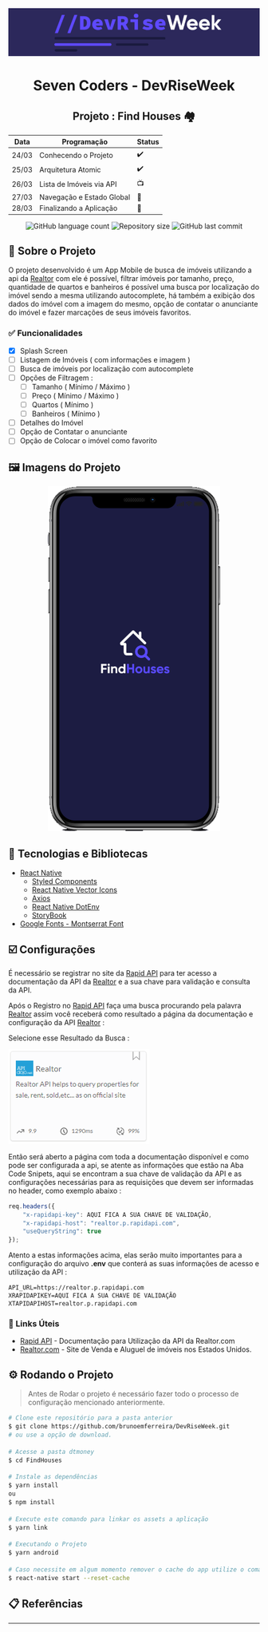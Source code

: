 <!-- Logotipo -->
<div align="center">
   <img src="./Assets/logo.png"/>
</div>

<!-- Title -->
<h1 align="center">Seven Coders - DevRiseWeek</h1>

<!-- Subtitle -->
<h2 align="center"> Projeto : Find Houses 🏘️ </h2>

| Data  | Programação               | Status |
| ----- | ------------------------- | ------ |
| 24/03 | Conhecendo o Projeto      | ✔️      |
| 25/03 | Arquitetura Atomic        | ✔️      |
| 26/03 | Lista de Imóveis via API  | 📺      |
| 27/03 | Navegação e Estado Global | 🚧      |
| 28/03 | Finalizando a Aplicação   | 🚧      |

<!-- Badges -->
<p align="center">
  <img alt="GitHub language count" src="https://img.shields.io/github/languages/count/brunoemferreira/DevRiseWeek?color=%2304D361?style=flat-square">
  <img alt="Repository size" src="https://img.shields.io/github/repo-size/brunoemferreira/DevRiseWeek?style=flat-square">
  <img alt="GitHub last commit" src="https://img.shields.io/github/last-commit/brunoemferreira/DevRiseWeek?style=flat-square">
</p>

<!-- Sobre o Projeto -->
<a id="sobre-o-projeto"></a>
## 🚀 Sobre o Projeto
O projeto desenvolvido é um App Mobile de busca de imóveis utilizando a api da [Realtor](https://www.realtor.com/) com ele é possível, filtrar imóveis por tamanho, preço, quantidade de quartos e banheiros é possível uma busca por localização do imóvel sendo a mesma utilizando autocomplete, há também a exibição dos dados do imóvel com a imagem do mesmo, opção de contatar o anunciante do imóvel e fazer marcações de seus imóveis favoritos.   

<a id="funcionalidades"></a>
### ✅ Funcionalidades 
- [X] Splash Screen 
- [ ] Listagem de Imóveis ( com informações e imagem )
- [ ] Busca de imóveis por localização com autocomplete
- [ ] Opções de Filtragem :
  - [ ] Tamanho ( Mínimo / Máximo )
  - [ ] Preço ( Mínimo / Máximo )
  - [ ] Quartos ( Mínimo )
  - [ ] Banheiros ( Mínimo )  
- [ ] Detalhes do Imóvel
- [ ] Opção de Contatar o anunciante
- [ ] Opção de Colocar o imóvel como favorito

<a id="imagens-do-projeto"></a>
## 🖼️ Imagens do Projeto

<div align="center">
   <img src="./Assets/SplashScreen.png"/>
</div>

<a id="tecnologias-e-bibliotecas"></a>
## 🧰 Tecnologias e Bibliotecas
* [React Native](https://reactnative.dev/)
  * [Styled Components]()
  * [React Native Vector Icons]()
  * [Axios]()
  * [React Native DotEnv]()
  * [StoryBook]()
* [Google Fonts - Montserrat Font]()

<a id="configurações"></a>
## ☑️ Configurações
É necessário se registrar no site da [Rapid API](https://rapidapi.com/) para ter acesso a documentação da API da [Realtor](https://www.realtor.com/) e a sua chave para validação e consulta da API.

Após o Registro no [Rapid API](https://rapidapi.com/) faça uma busca procurando pela palavra [Realtor](https://www.realtor.com/) assim você receberá como resultado a página da documentação e configuração da API [Realtor](https://www.realtor.com/) : 

Selecione esse Resultado da Busca :

<img src="./assets/apirealtor.png"/>

Então será aberto a página com toda a documentação disponível e como pode ser configurada a api, se atente as informações que estão na Aba Code Snipets, aqui se encontram a sua chave de validação da API e as configurações necessárias para as requisições que devem ser informadas no header, como exemplo abaixo : 

```javascript
req.headers({
	"x-rapidapi-key": AQUI FICA A SUA CHAVE DE VALIDAÇÃO,
	"x-rapidapi-host": "realtor.p.rapidapi.com",
	"useQueryString": true
});

```
Atento a estas informações acima, elas serão muito importantes para a configuração do arquivo **.env** que conterá as suas informações de acesso e utilização da API :

```env
API_URL=https://realtor.p.rapidapi.com
XRAPIDAPIKEY=AQUI FICA A SUA CHAVE DE VALIDAÇÃO
XTAPIDAPIHOST=realtor.p.rapidapi.com
```

<a id="links-úteis"></a>
### 🔗 Links Úteis
* [Rapid API](https://rapidapi.com/) - Documentação para Utilização da API da Realtor.com 
* [Realtor.com](https://www.realtor.com/) - Site de Venda e Aluguel de imóveis nos Estados Unidos.

<a id="rodando-o-projeto"></a>
## ⚙️ Rodando o Projeto
> Antes de Rodar o projeto é necessário fazer todo o processo de configuração mencionado anteriormente.
```bash
# Clone este repositório para a pasta anterior
$ git clone https://github.com/brunoemferreira/DevRiseWeek.git
# ou use a opção de download.

# Acesse a pasta dtmoney
$ cd FindHouses

# Instale as dependências
$ yarn install
ou
$ npm install

# Execute este comando para linkar os assets a aplicação
$ yarn link

# Executando o Projeto
$ yarn android 

# Caso necessite em algum momento remover o cache do app utilize o comando abaixo
$ react-native start --reset-cache

```
## 📋 Referências


---
